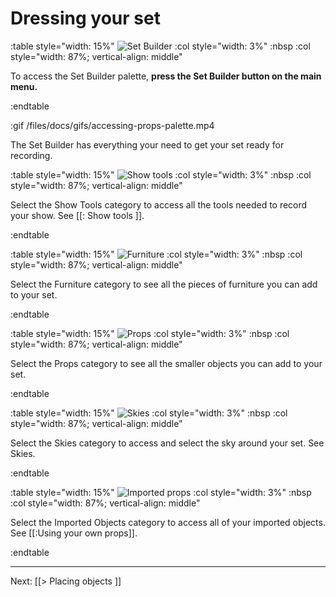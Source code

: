 # Dressing your set

:table style="width: 15%"
	![Set Builder](/files/docs/graphics/button_w-build.png)
:col style="width: 3%"
	:nbsp
:col style="width: 87%; vertical-align: middle"

To access the Set Builder palette, **press the Set Builder button on the main menu.**

:endtable

:gif /files/docs/gifs/accessing-props-palette.mp4

The Set Builder has everything your need to get your set ready for recording.

:table style="width: 15%"
	![Show tools](/files/docs/graphics/button_p-show-tools.png)
:col style="width: 3%"
	:nbsp
:col style="width: 87%; vertical-align: middle"

Select the Show Tools category to access all the tools needed to record your show. See [[: Show tools ]].

:endtable

:table style="width: 15%"
	![Furniture](/files/docs/graphics/button_p-furniture.png)
:col style="width: 3%"
	:nbsp
:col style="width: 87%; vertical-align: middle"

Select the Furniture category to see all the pieces of furniture you can add to your set.  

:endtable

:table style="width: 15%"
	![Props](/files/docs/graphics/button_p-props.png)
:col style="width: 3%"
	:nbsp
:col style="width: 87%; vertical-align: middle"

Select the Props category to see all the smaller objects you can add to your set.

:endtable

:table style="width: 15%"
	![Skies](/files/docs/graphics/button_p-skies.png)
:col style="width: 3%"
	:nbsp
:col style="width: 87%; vertical-align: middle"

Select the Skies category to access and select the sky around your set.  See Skies.

:endtable

:table style="width: 15%"
	![Imported props](/files/docs/graphics/button_p-imported-objects.png)
:col style="width: 3%"
	:nbsp
:col style="width: 87%; vertical-align: middle"

Select the Imported Objects category to access all of your imported objects. See [[:Using your own props]].

:endtable

--- 

Next: [[> Placing objects ]]